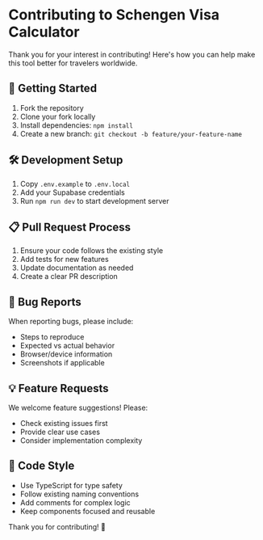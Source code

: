 # Contributing to Schengen Visa Calculator

Thank you for your interest in contributing! Here's how you can help make this tool better for travelers worldwide.

## 🚀 Getting Started

1. Fork the repository
2. Clone your fork locally
3. Install dependencies: `npm install`
4. Create a new branch: `git checkout -b feature/your-feature-name`

## 🛠️ Development Setup

1. Copy `.env.example` to `.env.local`
2. Add your Supabase credentials
3. Run `npm run dev` to start development server

## 📋 Pull Request Process

1. Ensure your code follows the existing style
2. Add tests for new features
3. Update documentation as needed
4. Create a clear PR description

## 🐛 Bug Reports

When reporting bugs, please include:
- Steps to reproduce
- Expected vs actual behavior
- Browser/device information
- Screenshots if applicable

## 💡 Feature Requests

We welcome feature suggestions! Please:
- Check existing issues first
- Provide clear use cases
- Consider implementation complexity

## 📝 Code Style

- Use TypeScript for type safety
- Follow existing naming conventions
- Add comments for complex logic
- Keep components focused and reusable

Thank you for contributing! 🙏
